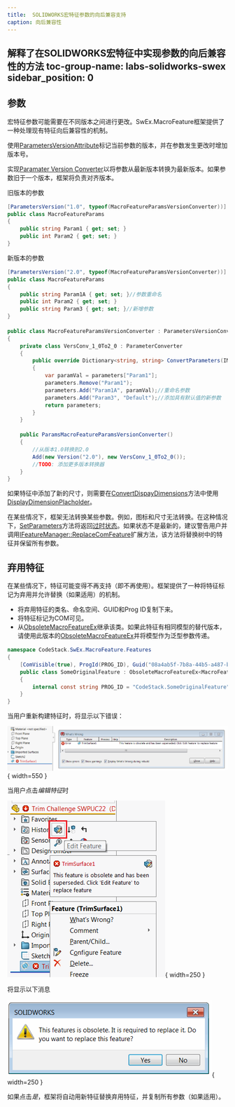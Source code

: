 ```yaml
---
title:  SOLIDWORKS宏特征参数的向后兼容支持
caption: 向后兼容性
---
```

 解释了在SOLIDWORKS宏特征中实现参数的向后兼容性的方法
toc-group-name: labs-solidworks-swex
sidebar_position: 0
---
## 参数

宏特征参数可能需要在不同版本之间进行更改。SwEx.MacroFeature框架提供了一种处理现有特征向后兼容性的机制。

使用[ParametersVersionAttribute](https://docs.codestack.net/swex/macro-feature/html/T_CodeStack_SwEx_MacroFeature_Attributes_ParametersVersionAttribute.htm)标记当前参数的版本，并在参数发生更改时增加版本号。

实现[Paramater Version Converter](https://docs.codestack.net/swex/macro-feature/html/T_CodeStack_SwEx_MacroFeature_Base_IParametersVersionConverter.htm)以将参数从最新版本转换为最新版本。如果参数旧于一个版本，框架将负责对齐版本。

旧版本的参数
~~~ cs
[ParametersVersion("1.0", typeof(MacroFeatureParamsVersionConverter))]
public class MacroFeatureParams
{
    public string Param1 { get; set; }
    public int Param2 { get; set; }
}
~~~

新版本的参数

~~~ cs
[ParametersVersion("2.0", typeof(MacroFeatureParamsVersionConverter))]
public class MacroFeatureParams
{
    public string Param1A { get; set; }//参数重命名
    public int Param2 { get; set; }
    public string Param3 { get; set; }//新增参数
}

public class MacroFeatureParamsVersionConverter : ParametersVersionConverter
{
    private class VersConv_1_0To2_0 : ParameterConverter
    {
        public override Dictionary<string, string> ConvertParameters(IModelDoc2 model, IFeature feat, Dictionary<string, string> parameters)
        {
            var paramVal = parameters["Param1"];
            parameters.Remove("Param1");
            parameters.Add("Param1A", paramVal);//重命名参数
            parameters.Add("Param3", "Default");//添加具有默认值的新参数
            return parameters;
        }
    }

    public ParamsMacroFeatureParamsVersionConverter()
    {
        //从版本1.0转换到2.0
        Add(new Version("2.0"), new VersConv_1_0To2_0());
        //TODO: 添加更多版本转换器
    }
}
~~~

如果特征中添加了新的尺寸，则需要在[ConvertDispayDimensions](https://docs.codestack.net/swex/macro-feature/html/M_CodeStack_SwEx_MacroFeature_Base_IParameterConverter_ConvertDisplayDimensions.htm)方法中使用[DisplayDimensionPlacholder](https://docs.codestack.net/swex/macro-feature/html/T_CodeStack_SwEx_MacroFeature_Placeholders_DisplayDimensionPlaceholder.htm)。

在某些情况下，框架无法转换某些参数。例如，图标和尺寸无法转换。在这种情况下，[SetParameters](https://docs.codestack.net/swex/macro-feature/html/M_CodeStack_SwEx_MacroFeature_MacroFeatureEx_1_SetParameters_1.htm)方法将返回[过时状态](https://docs.codestack.net/swex/macro-feature/html/T_CodeStack_SwEx_MacroFeature_Base_MacroFeatureOutdateState_e.htm)。如果状态不是最新的，建议警告用户并调用[IFeatureManager::ReplaceComFeature](https://docs.codestack.net/swex/macro-feature/html/M_SolidWorks_Interop_sldworks_FeatureManagerEx_ReplaceComFeature__1.htm)扩展方法，该方法将替换树中的特征并保留所有参数。

## 弃用特征

在某些情况下，特征可能变得不再支持（即不再使用）。框架提供了一种将特征标记为弃用并允许替换（如果适用）的机制。

* 将弃用特征的类名、命名空间、GUID和Prog ID复制下来。
* 将特征标记为COM可见。
* 从[ObsoleteMacroFeatureEx](https://docs.codestack.net/swex/macro-feature/html/T_CodeStack_SwEx_MacroFeature_Core_ObsoleteMacroFeatureEx.htm)继承该类。如果此特征有相同模型的替代版本，请使用此版本的[ObsoleteMacroFeatureEx](https://docs.codestack.net/swex/macro-feature/html/T_CodeStack_SwEx_MacroFeature_Core_ObsoleteMacroFeatureEx_1.htm)并将模型作为泛型参数传递。

~~~ cs
namespace CodeStack.SwEx.MacroFeature.Features
{
    [ComVisible(true), ProgId(PROG_ID), Guid("08a4ab5f-7b8a-44b5-a487-b44026a02c2b")]
    public class SomeOriginalFeature : ObsoleteMacroFeatureEx<MacroFeatureModel>
    {
        internal const string PROG_ID = "CodeStack.SomeOriginalFeature";
    }
}
~~~

当用户重新构建特征时，将显示以下错误：

![弃用宏特征重新构建错误](obsolete-macro-feature-rebuild-error.png){ width=550 }

当用户点击*编辑特征*时

![编辑弃用特征](replace-obsolete-macro-feature.png){ width=250 }

将显示以下消息

![替换弃用特征](replace-obsolete-feature-message.png){ width=250 }

如果点击*是*，框架将自动用新特征替换弃用特征，并复制所有参数（如果适用）。